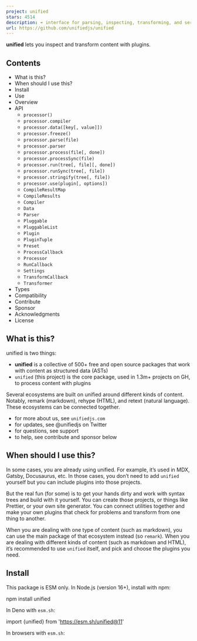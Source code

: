 ```yaml
---
project: unified
stars: 4514
description: ☔️ interface for parsing, inspecting, transforming, and serializing content through syntax trees
url: https://github.com/unifiedjs/unified
---
```


**unified** lets you inspect and transform content with plugins.

Contents
--------

-   What is this?
-   When should I use this?
-   Install
-   Use
-   Overview
-   API
    -   `processor()`
    -   `processor.compiler`
    -   `processor.data([key[, value]])`
    -   `processor.freeze()`
    -   `processor.parse(file)`
    -   `processor.parser`
    -   `processor.process(file[, done])`
    -   `processor.processSync(file)`
    -   `processor.run(tree[, file][, done])`
    -   `processor.runSync(tree[, file])`
    -   `processor.stringify(tree[, file])`
    -   `processor.use(plugin[, options])`
    -   `CompileResultMap`
    -   `CompileResults`
    -   `Compiler`
    -   `Data`
    -   `Parser`
    -   `Pluggable`
    -   `PluggableList`
    -   `Plugin`
    -   `PluginTuple`
    -   `Preset`
    -   `ProcessCallback`
    -   `Processor`
    -   `RunCallback`
    -   `Settings`
    -   `TransformCallback`
    -   `Transformer`
-   Types
-   Compatibility
-   Contribute
-   Sponsor
-   Acknowledgments
-   License

What is this?
-------------

unified is two things:

-   **unified** is a collective of 500+ free and open source packages that work with content as structured data (ASTs)
-   `unified` (this project) is the core package, used in 1.3m+ projects on GH, to process content with plugins

Several ecosystems are built on unified around different kinds of content. Notably, remark (markdown), rehype (HTML), and retext (natural language). These ecosystems can be connected together.

-   for more about us, see `unifiedjs.com`
-   for updates, see @unifiedjs on Twitter
-   for questions, see support
-   to help, see contribute and sponsor below

When should I use this?
-----------------------

In some cases, you are already using unified. For example, it’s used in MDX, Gatsby, Docusaurus, etc. In those cases, you don’t need to add `unified` yourself but you can include plugins into those projects.

But the real fun (for some) is to get your hands dirty and work with syntax trees and build with it yourself. You can create those projects, or things like Prettier, or your own site generator. You can connect utilities together and make your own plugins that check for problems and transform from one thing to another.

When you are dealing with one type of content (such as markdown), you can use the main package of that ecosystem instead (so `remark`). When you are dealing with different kinds of content (such as markdown and HTML), it’s recommended to use `unified` itself, and pick and choose the plugins you need.

Install
-------

This package is ESM only. In Node.js (version 16+), install with npm:

npm install unified

In Deno with `esm.sh`:

import {unified} from 'https://esm.sh/unified@11'

In browsers with `esm.sh`:

<script type\="module"\>
  import {unified} from 'https://esm.sh/unified@11?bundle'
</script\>

Use
---

import rehypeDocument from 'rehype-document'
import rehypeFormat from 'rehype-format'
import rehypeStringify from 'rehype-stringify'
import remarkParse from 'remark-parse'
import remarkRehype from 'remark-rehype'
import {unified} from 'unified'
import {reporter} from 'vfile-reporter'

const file \= await unified()
  .use(remarkParse)
  .use(remarkRehype)
  .use(rehypeDocument, {title: '👋🌍'})
  .use(rehypeFormat)
  .use(rehypeStringify)
  .process('# Hello world!')

console.error(reporter(file))
console.log(String(file))

Yields:

no issues found

<!doctype html\>
<html lang\="en"\>
  <head\>
    <meta charset\="utf-8"\>
    <title\>👋🌍</title\>
    <meta name\="viewport" content\="width=device-width, initial-scale=1"\>
  </head\>
  <body\>
    <h1\>Hello world!</h1\>
  </body\>
</html\>

Overview
--------

`unified` is an interface for processing content with syntax trees. Syntax trees are a representation of content understandable to programs. Those programs, called _plugins_, take these trees and inspect and modify them. To get to the syntax tree from text, there is a _parser_. To get from that back to text, there is a _compiler_. This is the _process_ of a _processor_.

```
| ........................ process ........................... |
| .......... parse ... | ... run ... | ... stringify ..........|

          +--------+                     +----------+
Input ->- | Parser | ->- Syntax Tree ->- | Compiler | ->- Output
          +--------+          |          +----------+
                              X
                              |
                       +--------------+
                       | Transformers |
                       +--------------+
```

###### Processors

Processors process content. On its own, `unified` (the root processor) doesn’t work. It needs to be configured with plugins to work. For example:

const processor \= unified()
  .use(remarkParse)
  .use(remarkRehype)
  .use(rehypeDocument, {title: '👋🌍'})
  .use(rehypeFormat)
  .use(rehypeStringify)

That processor can do different things. It can:

-   …parse markdown (`parse`)
-   …turn parsed markdown into HTML and format the HTML (`run`)
-   …compile HTML (`stringify`)
-   …do all of the above (`process`)

Every processor implements another processor. To create a processor, call another processor. The new processor is configured to work the same as its ancestor. But when the descendant processor is configured in the future it does not affect the ancestral processor.

When processors are exposed from a module (for example, `unified` itself) they should not be configured directly, as that would change their behavior for all module users. Those processors are _frozen_ and they should be called to create a new processor before they are used.

###### File

When processing a document, metadata is gathered about that document. `vfile` is the file format that stores data, metadata, and messages about files for unified and plugins.

There are several utilities for working with these files.

###### Syntax tree

The syntax trees used in unified are unist nodes. A tree represents a whole document and each node is a plain JavaScript object with a `type` field. The semantics of nodes and the format of syntax trees is defined by other projects:

-   esast — JavaScript
-   hast — HTML
-   mdast — markdown
-   nlcst — natural language
-   xast — XML

There are many utilities for working with trees listed in each aforementioned project and maintained in the `syntax-tree` organization. These utilities are a level lower than unified itself and are building blocks that can be used to make plugins.

###### Ecosystems

Around each syntax tree is an ecosystem that focusses on that particular kind of content. At their core, they parse text to a tree and compile that tree back to text. They also provide plugins that work with the syntax tree, without requiring that the end user has knowledge about that tree.

-   rehype (hast) — HTML
-   remark (mdast) — markdown
-   retext (nlcst) — natural language

###### Plugins

Each aforementioned ecosystem comes with a large set of plugins that you can pick and choose from to do all kinds of things.

-   List of remark plugins · `remarkjs/awesome-remark` · `remark-plugin` topic
-   List of rehype plugins · `rehypejs/awesome-rehype` · `rehype-plugin` topic
-   List of retext plugins · `retextjs/awesome-retext` · `retext-plugin` topic

There are also a few plugins that work in any ecosystem:

-   `unified-diff` — ignore unrelated messages in GitHub Actions and Travis
-   `unified-infer-git-meta` — infer metadata of a document from Git
-   `unified-message-control` — enable, disable, and ignore messages from content

###### Configuration

Processors are configured with plugins or with the `data` method. Most plugins also accept configuration through options. See each plugin’s readme for more info.

###### Integrations

unified can integrate with the file system through `unified-engine`. CLI apps can be created with `unified-args`, Gulp plugins with `unified-engine-gulp`, and language servers with `unified-language-server`. A streaming interface can be created with `unified-stream`.

###### Programming interface

The API provided by `unified` allows multiple files to be processed and gives access to metadata (such as lint messages):

import rehypeStringify from 'rehype-stringify'
import remarkParse from 'remark-parse'
import remarkPresetLintMarkdownStyleGuide from 'remark-preset-lint-markdown-style-guide'
import remarkRehype from 'remark-rehype'
import remarkRetext from 'remark-retext'
import retextEnglish from 'retext-english'
import retextEquality from 'retext-equality'
import {unified} from 'unified'
import {reporter} from 'vfile-reporter'

const file \= await unified()
  .use(remarkParse)
  .use(remarkPresetLintMarkdownStyleGuide)
  .use(remarkRetext, unified().use(retextEnglish).use(retextEquality))
  .use(remarkRehype)
  .use(rehypeStringify)
  .process('\*Emphasis\* and \_stress\_, you guys!')

console.error(reporter(file))
console.log(String(file))

Yields:

1:16-1:24 warning Emphasis should use \`\*\` as a marker                                 emphasis-marker remark-lint
1:30-1:34 warning \`guys\` may be insensitive, use \`people\`, \`persons\`, \`folks\` instead gals-man        retext-equality

⚠ 2 warnings

<p\><em\>Emphasis</em\> and <em\>stress</em\>, you guys!</p\>

###### Transforming between ecosystems

Ecosystems can be combined in two modes.

**Bridge** mode transforms the tree from one format (_origin_) to another (_destination_). A different processor runs on the destination tree. Afterwards, the original processor continues with the origin tree.

**Mutate** mode also transforms the syntax tree from one format to another. But the original processor continues transforming the destination tree.

In the previous example (“Programming interface”), `remark-retext` is used in bridge mode: the origin syntax tree is kept after retext is done; whereas `remark-rehype` is used in mutate mode: it sets a new syntax tree and discards the origin tree.

The following plugins lets you combine ecosystems:

-   `remark-retext` — turn markdown into natural language
-   `remark-rehype` — turn markdown into HTML
-   `rehype-retext` — turn HTML into natural language
-   `rehype-remark` — turn HTML into markdown

API
---

This package exports the identifier `unified` (the root `processor`). There is no default export.

### `processor()`

Create a new processor.

###### Returns

New _unfrozen_ processor (`processor`).

This processor is configured to work the same as its ancestor. When the descendant processor is configured in the future it does not affect the ancestral processor.

###### Example

This example shows how a new processor can be created (from `remark`) and linked to **stdin**(4) and **stdout**(4).

import process from 'node:process'
import concatStream from 'concat-stream'
import {remark} from 'remark'

process.stdin.pipe(
  concatStream(function (buf) {
    process.stdout.write(String(remark().processSync(buf)))
  })
)

### `processor.compiler`

Compiler to use (`Compiler`, optional).

### `processor.data([key[, value]])`

Configure the processor with info available to all plugins. Information is stored in an object.

Typically, options can be given to a specific plugin, but sometimes it makes sense to have information shared with several plugins. For example, a list of HTML elements that are self-closing, which is needed during all phases.

> 👉 **Note**: setting information cannot occur on _frozen_ processors. Call the processor first to create a new unfrozen processor.

> 👉 **Note**: to register custom data in TypeScript, augment the `Data` interface.

###### Signatures

-   `processor = processor.data(key, value)`
-   `processor = processor.data(dataset)`
-   `value = processor.data(key)`
-   `dataset = processor.data()`

###### Parameters

-   `key` (`keyof Data`, optional) — field to get
-   `value` (`Data[key]`) — value to set
-   `values` (`Data`) — values to set

###### Returns

The current processor when setting (`processor`), the value at `key` when getting (`Data[key]`), or the entire dataset when getting without key (`Data`).

###### Example

This example show how to get and set info:

import {unified} from 'unified'

const processor \= unified().data('alpha', 'bravo')

processor.data('alpha') // => 'bravo'

processor.data() // => {alpha: 'bravo'}

processor.data({charlie: 'delta'})

processor.data() // => {charlie: 'delta'}

### `processor.freeze()`

Freeze a processor.

Frozen processors are meant to be extended and not to be configured directly.

When a processor is frozen it cannot be unfrozen. New processors working the same way can be created by calling the processor.

It’s possible to freeze processors explicitly by calling `.freeze()`. Processors freeze automatically when `.parse()`, `.run()`, `.runSync()`, `.stringify()`, `.process()`, or `.processSync()` are called.

###### Returns

The current processor (`processor`).

###### Example

This example, `index.js`, shows how `rehype` prevents extensions to itself:

import rehypeParse from 'rehype-parse'
import rehypeStringify from 'rehype-stringify'
import {unified} from 'unified'

export const rehype \= unified().use(rehypeParse).use(rehypeStringify).freeze()

That processor can be used and configured like so:

import {rehype} from 'rehype'
import rehypeFormat from 'rehype-format'
// …

rehype()
  .use(rehypeFormat)
  // …

A similar looking example is broken as operates on the frozen interface. If this behavior was allowed it would result in unexpected behavior so an error is thrown. **This is not valid**:

import {rehype} from 'rehype'
import rehypeFormat from 'rehype-format'
// …

rehype
  .use(rehypeFormat)
  // …

Yields:

~/node\_modules/unified/index.js:426
    throw new Error(
    ^

Error: Cannot call \`use\` on a frozen processor.
Create a new processor first, by calling it: use \`processor()\` instead of \`processor\`.
    at assertUnfrozen (~/node\_modules/unified/index.js:426:11)
    at Function.use (~/node\_modules/unified/index.js:165:5)
    …

### `processor.parse(file)`

Parse text to a syntax tree.

> 👉 **Note**: `parse` freezes the processor if not already _frozen_.

> 👉 **Note**: `parse` performs the parse phase, not the run phase or other phases.

###### Parameters

-   `file` (`Compatible`) — file to parse; typically `string` or `VFile`; any value accepted as `x` in `new VFile(x)`

###### Returns

Syntax tree representing `file` (`Node`).

###### Example

This example shows how `parse` can be used to create a tree from a file.

import remarkParse from 'remark-parse'
import {unified} from 'unified'

const tree \= unified().use(remarkParse).parse('# Hello world!')

console.log(tree)

Yields:

{
  type: 'root',
  children: \[
    {type: 'heading', depth: 1, children: \[Array\], position: \[Object\]}
  \],
  position: {
    start: {line: 1, column: 1, offset: 0},
    end: {line: 1, column: 15, offset: 14}
  }
}

### `processor.parser`

Parser to use (`Parser`, optional).

### `processor.process(file[, done])`

Process the given file as configured on the processor.

> 👉 **Note**: `process` freezes the processor if not already _frozen_.

> 👉 **Note**: `process` performs the parse, run, and stringify phases.

###### Signatures

-   `processor.process(file, done)`
-   `Promise<VFile> = processor.process(file?)`

###### Parameters

-   `file` (`Compatible`, optional) — file; typically `string` or `VFile`; any value accepted as `x` in `new VFile(x)`
-   `done` (`ProcessCallback`, optional) — callback

###### Returns

Nothing if `done` is given (`undefined`). Otherwise a promise, rejected with a fatal error or resolved with the processed file (`Promise<VFile>`).

The parsed, transformed, and compiled value is available at `file.value` (see note).

> 👉 **Note**: unified typically compiles by serializing: most compilers return `string` (or `Uint8Array`). Some compilers, such as the one configured with `rehype-react`, return other values (in this case, a React tree). If you’re using a compiler that doesn’t serialize, expect different result values.
> 
> To register custom results in TypeScript, add them to `CompileResultMap`.

###### Example

This example shows how `process` can be used to process a file:

import rehypeDocument from 'rehype-document'
import rehypeFormat from 'rehype-format'
import rehypeStringify from 'rehype-stringify'
import remarkParse from 'remark-parse'
import remarkRehype from 'remark-rehype'
import {unified} from 'unified'

const file \= await unified()
  .use(remarkParse)
  .use(remarkRehype)
  .use(rehypeDocument, {title: '👋🌍'})
  .use(rehypeFormat)
  .use(rehypeStringify)
  .process('# Hello world!')

console.log(String(file))

Yields:

<!doctype html\>
<html lang\="en"\>
  <head\>
    <meta charset\="utf-8"\>
    <title\>👋🌍</title\>
    <meta name\="viewport" content\="width=device-width, initial-scale=1"\>
  </head\>
  <body\>
    <h1\>Hello world!</h1\>
  </body\>
</html\>

### `processor.processSync(file)`

Process the given file as configured on the processor.

An error is thrown if asynchronous transforms are configured.

> 👉 **Note**: `processSync` freezes the processor if not already _frozen_.

> 👉 **Note**: `processSync` performs the parse, run, and stringify phases.

###### Parameters

-   `file` (`Compatible`, optional) — file; typically `string` or `VFile`; any value accepted as `x` in `new VFile(x)`

###### Returns

The processed file (`VFile`).

The parsed, transformed, and compiled value is available at `file.value` (see note).

> 👉 **Note**: unified typically compiles by serializing: most compilers return `string` (or `Uint8Array`). Some compilers, such as the one configured with `rehype-react`, return other values (in this case, a React tree). If you’re using a compiler that doesn’t serialize, expect different result values.
> 
> To register custom results in TypeScript, add them to `CompileResultMap`.

###### Example

This example shows how `processSync` can be used to process a file, if all transformers are synchronous.

import rehypeDocument from 'rehype-document'
import rehypeFormat from 'rehype-format'
import rehypeStringify from 'rehype-stringify'
import remarkParse from 'remark-parse'
import remarkRehype from 'remark-rehype'
import {unified} from 'unified'

const processor \= unified()
  .use(remarkParse)
  .use(remarkRehype)
  .use(rehypeDocument, {title: '👋🌍'})
  .use(rehypeFormat)
  .use(rehypeStringify)

console.log(String(processor.processSync('# Hello world!')))

Yields:

<!doctype html\>
<html lang\="en"\>
  <head\>
    <meta charset\="utf-8"\>
    <title\>👋🌍</title\>
    <meta name\="viewport" content\="width=device-width, initial-scale=1"\>
  </head\>
  <body\>
    <h1\>Hello world!</h1\>
  </body\>
</html\>

### `processor.run(tree[, file][, done])`

Run _transformers_ on a syntax tree.

> 👉 **Note**: `run` freezes the processor if not already _frozen_.

> 👉 **Note**: `run` performs the run phase, not other phases.

###### Signatures

-   `processor.run(tree, done)`
-   `processor.run(tree, file, done)`
-   `Promise<Node> = processor.run(tree, file?)`

###### Parameters

-   `tree` (`Node`) — tree to transform and inspect
-   `file` (`Compatible`, optional) — file associated with `node`; any value accepted as `x` in `new VFile(x)`
-   `done` (`RunCallback`, optional) — callback

###### Returns

Nothing if `done` is given (`undefined`). Otherwise, a promise rejected with a fatal error or resolved with the transformed tree (`Promise<Node>`).

###### Example

This example shows how `run` can be used to transform a tree:

import remarkReferenceLinks from 'remark-reference-links'
import {unified} from 'unified'
import {u} from 'unist-builder'

const tree \= u('root', \[
  u('paragraph', \[
    u('link', {href: 'https://example.com'}, \[u('text', 'Example Domain')\])
  \])
\])

const changedTree \= await unified().use(remarkReferenceLinks).run(tree)

console.log(changedTree)

Yields:

{
  type: 'root',
  children: \[
    {type: 'paragraph', children: \[Array\]},
    {type: 'definition', identifier: '1', title: '', url: undefined}
  \]
}

### `processor.runSync(tree[, file])`

Run _transformers_ on a syntax tree.

An error is thrown if asynchronous transforms are configured.

> 👉 **Note**: `runSync` freezes the processor if not already _frozen_.

> 👉 **Note**: `runSync` performs the run phase, not other phases.

###### Parameters

-   `tree` (`Node`) — tree to transform and inspect
-   `file` (`Compatible`, optional) — file associated with `node`; any value accepted as `x` in `new VFile(x)`

###### Returns

Transformed tree (`Node`).

### `processor.stringify(tree[, file])`

Compile a syntax tree.

> 👉 **Note**: `stringify` freezes the processor if not already _frozen_.

> 👉 **Note**: `stringify` performs the stringify phase, not the run phase or other phases.

###### Parameters

-   `tree` (`Node`) — tree to compile
-   `file` (`Compatible`, optional) — file associated with `node`; any value accepted as `x` in `new VFile(x)`

###### Returns

Textual representation of the tree (`Uint8Array` or `string`, see note).

> 👉 **Note**: unified typically compiles by serializing: most compilers return `string` (or `Uint8Array`). Some compilers, such as the one configured with `rehype-react`, return other values (in this case, a React tree). If you’re using a compiler that doesn’t serialize, expect different result values.
> 
> To register custom results in TypeScript, add them to `CompileResultMap`.

###### Example

This example shows how `stringify` can be used to serialize a syntax tree:

import {h} from 'hastscript'
import rehypeStringify from 'rehype-stringify'
import {unified} from 'unified'

const tree \= h('h1', 'Hello world!')

const document \= unified().use(rehypeStringify).stringify(tree)

console.log(document)

Yields:

<h1\>Hello world!</h1\>

### `processor.use(plugin[, options])`

Configure the processor to use a plugin, a list of usable values, or a preset.

If the processor is already using a plugin, the previous plugin configuration is changed based on the options that are passed in. In other words, the plugin is not added a second time.

> 👉 **Note**: `use` cannot be called on _frozen_ processors. Call the processor first to create a new unfrozen processor.

###### Signatures

-   `processor.use(preset?)`
-   `processor.use(list)`
-   `processor.use(plugin[, ...parameters])`

###### Parameters

-   `preset` (`Preset`) — plugins and settings
-   `list` (`PluggableList`) — list of usable things
-   `plugin` (`Plugin`) — plugin
-   `parameters` (`Array<unknown>`) — configuration for `plugin`, typically a single options object

###### Returns

Current processor (`processor`).

###### Example

There are many ways to pass plugins to `.use()`. This example gives an overview:

import {unified} from 'unified'

unified()
  // Plugin with options:
  .use(pluginA, {x: true, y: true})
  // Passing the same plugin again merges configuration (to \`{x: true, y: false, z: true}\`):
  .use(pluginA, {y: false, z: true})
  // Plugins:
  .use(\[pluginB, pluginC\])
  // Two plugins, the second with options:
  .use(\[pluginD, \[pluginE, {}\]\])
  // Preset with plugins and settings:
  .use({plugins: \[pluginF, \[pluginG, {}\]\], settings: {position: false}})
  // Settings only:
  .use({settings: {position: false}})

### `CompileResultMap`

Interface of known results from compilers (TypeScript type).

Normally, compilers result in text (`Value` of `vfile`). When you compile to something else, such as a React node (as in, `rehype-react`), you can augment this interface to include that type.

import type {ReactNode} from 'somewhere'

declare module 'unified' {
  interface CompileResultMap {
    // Register a new result (value is used, key should match it).
    ReactNode: ReactNode
  }
}

export {} // You may not need this, but it makes sure the file is a module.

Use `CompileResults` to access the values.

###### Type

interface CompileResultMap {
  // Note: if \`Value\` from \`VFile\` is changed, this should too.
  Uint8Array: Uint8Array
  string: string
}

### `CompileResults`

Acceptable results from compilers (TypeScript type).

To register custom results, add them to `CompileResultMap`.

###### Type

type CompileResults \= CompileResultMap\[keyof CompileResultMap\]

### `Compiler`

A **compiler** handles the compiling of a syntax tree to something else (in most cases, text) (TypeScript type).

It is used in the stringify phase and called with a `Node` and `VFile` representation of the document to compile. It should return the textual representation of the given tree (typically `string`).

> 👉 **Note**: unified typically compiles by serializing: most compilers return `string` (or `Uint8Array`). Some compilers, such as the one configured with `rehype-react`, return other values (in this case, a React tree). If you’re using a compiler that doesn’t serialize, expect different result values.
> 
> To register custom results in TypeScript, add them to `CompileResultMap`.

###### Type

type Compiler<
  Tree extends Node \= Node,
  Result extends CompileResults \= CompileResults
\> \= (tree: Tree, file: VFile) \=> Result

### `Data`

Interface of known data that can be supported by all plugins (TypeScript type).

Typically, options can be given to a specific plugin, but sometimes it makes sense to have information shared with several plugins. For example, a list of HTML elements that are self-closing, which is needed during all phases.

To type this, do something like:

declare module 'unified' {
  interface Data {
    htmlVoidElements?: Array<string\> | undefined
  }
}

export {} // You may not need this, but it makes sure the file is a module.

###### Type

interface Data {
  settings?: Settings | undefined
}

See `Settings` for more info.

### `Parser`

A **parser** handles the parsing of text to a syntax tree (TypeScript type).

It is used in the parse phase and is called with a `string` and `VFile` of the document to parse. It must return the syntax tree representation of the given file (`Node`).

###### Type

type Parser<Tree extends Node \= Node\> \= (document: string, file: VFile) \=> Tree

### `Pluggable`

Union of the different ways to add plugins and settings (TypeScript type).

###### Type

type Pluggable \=
  | Plugin<Array<any\>, any, any\>
  | PluginTuple<Array<any\>, any, any\>
  | Preset

See `Plugin`, `PluginTuple`, and `Preset` for more info.

### `PluggableList`

List of plugins and presets (TypeScript type).

###### Type

type PluggableList \= Array<Pluggable\>

See `Pluggable` for more info.

### `Plugin`

Single plugin (TypeScript type).

Plugins configure the processors they are applied on in the following ways:

-   they change the processor, such as the parser, the compiler, or by configuring data
-   they specify how to handle trees and files

In practice, they are functions that can receive options and configure the processor (`this`).

> 👉 **Note**: plugins are called when the processor is _frozen_, not when they are applied.

###### Type

type Plugin<
  PluginParameters extends unknown\[\] \= \[\],
  Input extends Node | string | undefined \= Node,
  Output \= Input
\> \= (
  this: Processor,
  ...parameters: PluginParameters
) \=> Input extends string // Parser.
  ? Output extends Node | undefined
    ? undefined | void
    : never
  : Output extends CompileResults // Compiler.
  ? Input extends Node | undefined
    ? undefined | void
    : never
  : // Inspect/transform.
      | Transformer<
          Input extends Node ? Input : Node,
          Output extends Node ? Output : Node
        \>
      | undefined
      | void

See `Transformer` for more info.

###### Example

`move.js`:

/\*\*
 \* @import {Plugin} from 'unified'
 \*/

/\*\*
 \* @typedef Options
 \*   Configuration (required).
 \* @property {string} extname
 \*   File extension to use (must start with \`.\`).
 \*/

/\*\* @type {Plugin<\[Options\]>} \*/
export function move(options) {
  if (!options || !options.extname) {
    throw new Error('Missing \`options.extname\`')
  }

  return function (\_, file) {
    if (file.extname && file.extname !== options.extname) {
      file.extname \= options.extname
    }
  }
}

`example.md`:

\# Hello, world!

`example.js`:

import rehypeStringify from 'rehype-stringify'
import remarkParse from 'remark-parse'
import remarkRehype from 'remark-rehype'
import {read, write} from 'to-vfile'
import {unified} from 'unified'
import {reporter} from 'vfile-reporter'
import {move} from './move.js'

const file \= await unified()
  .use(remarkParse)
  .use(remarkRehype)
  .use(move, {extname: '.html'})
  .use(rehypeStringify)
  .process(await read('example.md'))

console.error(reporter(file))
await write(file) // Written to \`example.html\`.

Yields:

example.md: no issues found

…and in `example.html`:

<h1\>Hello, world!</h1\>

### `PluginTuple`

Tuple of a plugin and its configuration (TypeScript type).

The first item is a plugin, the rest are its parameters.

###### Type

type PluginTuple<
  TupleParameters extends unknown\[\] \= \[\],
  Input extends Node | string | undefined \= undefined,
  Output \= undefined
\> \= \[
  plugin: Plugin<TupleParameters, Input, Output\>,
  ...parameters: TupleParameters
\]

See `Plugin` for more info.

### `Preset`

Sharable configuration (TypeScript type).

They can contain plugins and settings.

###### Fields

-   `plugins` (`PluggableList`, optional) — list of plugins and presets
-   `settings` (`Data`, optional) — shared settings for parsers and compilers

###### Example

`preset.js`:

/\*\*
 \* @import {Preset} from 'unified'
 \*/

import remarkCommentConfig from 'remark-comment-config'
import remarkLicense from 'remark-license'
import remarkPresetLintConsistent from 'remark-preset-lint-consistent'
import remarkPresetLintRecommended from 'remark-preset-lint-recommended'
import remarkToc from 'remark-toc'

/\*\* @type {Preset} \*/
const preset \= {
  plugins: \[
    remarkPresetLintRecommended,
    remarkPresetLintConsistent,
    remarkCommentConfig,
    \[remarkToc, {maxDepth: 3, tight: true}\],
    remarkLicense
  \],
  settings: {bullet: '\*', emphasis: '\*', fences: true},
}

export default preset

`example.md`:

\# Hello, world!

\_Emphasis\_ and \*\*importance\*\*.

\## Table of contents

\## API

\## License

`example.js`:

import {remark} from 'remark'
import {read, write} from 'to-vfile'
import {reporter} from 'vfile-reporter'
import preset from './preset.js'

const file \= await remark()
  .use(preset)
  .process(await read('example.md'))

console.error(reporter(file))
await write(file)

Yields:

example.md: no issues found

`example.md` now contains:

\# Hello, world!

\*Emphasis\* and \*\*importance\*\*.

\## Table of contents

\*   \[API\](#api)
\*   \[License\](#license)

\## API

\## License

\[MIT\](license) © \[Titus Wormer\](https://wooorm.com)

### `ProcessCallback`

Callback called when the process is done (TypeScript type).

Called with either an error or a result.

###### Parameters

-   `error` (`Error`, optional) — fatal error
-   `file` (`VFile`, optional) — processed file

###### Returns

Nothing (`undefined`).

###### Example

This example shows how `process` can be used to process a file with a callback.

import remarkGithub from 'remark-github'
import remarkParse from 'remark-parse'
import remarkStringify from 'remark-stringify'
import {unified} from 'unified'
import {reporter} from 'vfile-reporter'

unified()
  .use(remarkParse)
  .use(remarkGithub)
  .use(remarkStringify)
  .process('@unifiedjs', function (error, file) {
    if (error) throw error
    if (file) {
      console.error(reporter(file))
      console.log(String(file))
    }
  })

Yields:

no issues found

\[\*\*@unifiedjs\*\*\](https://github.com/unifiedjs)

### `Processor`

Type of a `processor` (TypeScript type).

### `RunCallback`

Callback called when transformers are done (TypeScript type).

Called with either an error or results.

###### Parameters

-   `error` (`Error`, optional) — fatal error
-   `tree` (`Node`, optional) — transformed tree
-   `file` (`VFile`, optional) — file

###### Returns

Nothing (`undefined`).

### `Settings`

Interface of known extra options, that can be supported by parser and compilers.

This exists so that users can use packages such as `remark`, which configure both parsers and compilers (in this case `remark-parse` and `remark-stringify`), and still provide options for them.

When you make parsers or compilers, that could be packaged up together, you should support `this.data('settings')` as input and merge it with explicitly passed `options`. Then, to type it, using `remark-stringify` as an example, do something like:

declare module 'unified' {
  interface Settings {
    bullet: '\*' | '+' | '-'
    // …
  }
}

export {} // You may not need this, but it makes sure the file is a module.

###### Type

interface Settings {}

### `TransformCallback`

Callback passed to transforms (TypeScript type).

If the signature of a `transformer` accepts a third argument, the transformer may perform asynchronous operations, and must call it.

###### Parameters

-   `error` (`Error`, optional) — fatal error to stop the process
-   `tree` (`Node`, optional) — new, changed, tree
-   `file` (`VFile`, optional) — new, changed, file

###### Returns

Nothing (`undefined`).

### `Transformer`

Transformers handle syntax trees and files (TypeScript type).

They are functions that are called each time a syntax tree and file are passed through the run phase. When an error occurs in them (either because it’s thrown, returned, rejected, or passed to `next`), the process stops.

The run phase is handled by `trough`, see its documentation for the exact semantics of these functions.

> 👉 **Note**: you should likely ignore `next`: don’t accept it. it supports callback-style async work. But promises are likely easier to reason about.

###### Type

type Transformer<
  Input extends Node \= Node,
  Output extends Node \= Input
\> \= (
  tree: Input,
  file: VFile,
  next: TransformCallback<Output\>
) \=>
  | Promise<Output | undefined\>
  | Output
  | Error
  | undefined

Types
-----

This package is fully typed with TypeScript. It exports the additional types `CompileResultMap`, `CompileResults`, `Compiler`, `Data`, `Parser`, `Pluggable`, `PluggableList`, `Plugin`, `PluginTuple`, `Preset`, `ProcessCallback`, `Processor`, `RunCallback`, `Settings`, `TransformCallback`, and `Transformer`

For TypeScript to work, it is particularly important to type your plugins correctly. We strongly recommend using the `Plugin` type with its generics and to use the node types for the syntax trees provided by our packages (as in, `@types/hast`, `@types/mdast`, `@types/nlcst`).

/\*\*
 \* @import {Root as HastRoot} from 'hast'
 \* @import {Root as MdastRoot} from 'mdast'
 \* @import {Plugin} from 'unified'
 \*/

/\*\*
 \* @typedef Options
 \*   Configuration (optional).
 \* @property {boolean | null | undefined} \[someField\]
 \*   Some option (optional).
 \*/

// To type options:
/\*\* @type {Plugin<\[(Options | null | undefined)?\]>} \*/
export function myPluginAcceptingOptions(options) {
  const settings \= options || {}
  // \`settings\` is now \`Options\`.
}

// To type a plugin that works on a certain tree, without options:
/\*\* @type {Plugin<\[\], MdastRoot>} \*/
export function myRemarkPlugin() {
  return function (tree, file) {
    // \`tree\` is \`MdastRoot\`.
  }
}

// To type a plugin that transforms one tree into another:
/\*\* @type {Plugin<\[\], MdastRoot, HastRoot>} \*/
export function remarkRehype() {
  return function (tree) {
    // \`tree\` is \`MdastRoot\`.
    // Result must be \`HastRoot\`.
  }
}

// To type a plugin that defines a parser:
/\*\* @type {Plugin<\[\], string, MdastRoot>} \*/
export function remarkParse(options) {}

// To type a plugin that defines a compiler:
/\*\* @type {Plugin<\[\], HastRoot, string>} \*/
export function rehypeStringify(options) {}

Compatibility
-------------

Projects maintained by the unified collective are compatible with maintained versions of Node.js.

When we cut a new major release, we drop support for unmaintained versions of Node. This means we try to keep the current release line, `unified@^11`, compatible with Node.js 16.

Contribute
----------

See `contributing.md` in `unifiedjs/.github` for ways to get started. See `support.md` for ways to get help.

This project has a code of conduct. By interacting with this repository, organization, or community you agree to abide by its terms.

For info on how to submit a security report, see our security policy.

Sponsor
-------

Support this effort and give back by sponsoring on OpenCollective!

Vercel  
  

Motif  
  

HashiCorp  
  

American Express  
  

GitBook  
  

Gatsby  
  

Netlify  
  

Coinbase  
  

ThemeIsle  
  

Expo  
  

Boost Note  
  

Markdown Space  
  

Holloway  
  

  
**You?**  
  

Acknowledgments
---------------

Preliminary work for unified was done in 2014 for **retext** and inspired by `ware`. Further incubation happened in **remark**. The project was finally externalised in 2015 and published as `unified`. The project was authored by **@wooorm**.

Although `unified` since moved its plugin architecture to `trough`, thanks to **@calvinfo**, **@ianstormtaylor**, and others for their work on `ware`, as it was a huge initial inspiration.

License
-------

MIT © Titus Wormer
